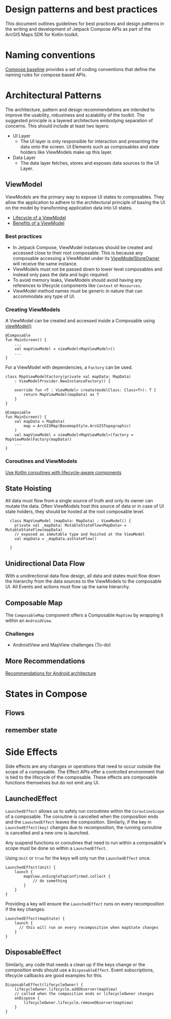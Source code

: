 # Design patterns and best practices

This document outlines guidelines for best practices and design patterns in the writing and development of Jetpack Compose APIs as part of the ArcGIS Maps SDK for Kotlin toolkit.

# Naming conventions

[Compose baseline](https://github.com/androidx/androidx/blob/androidx-main/compose/docs/compose-api-guidelines.md#compose-baseline) provides a set of coding conventions that define the naming rules for compose based APIs. 

# Architectural Patterns

The architecture, pattern and design recommendations are intended to improve the usability, robustness and scalability of the toolkit. The suggested principle is a layered architecture embodying separation of concerns. This should include at least two layers:
- UI Layer
  - The UI layer is only responsible for interaction and presenting the data onto the screen. UI Elements such as composables and state holders like ViewModels make up this layer.
- Data Layer
  - The data layer fetches, stores and exposes data sources to the UI Layer.

## ViewModel

ViewModels are the primary way to expose UI states to composables. They allow the application to adhere to the architectural principle of basing the UI on the model by transforming application data into UI states. 
- [Lifecycle of a ViewModel](https://developer.android.com/topic/libraries/architecture/viewmodel#lifecycle)
- [Benefits of a ViewModel](https://developer.android.com/topic/libraries/architecture/viewmodel#viewmodel-benefits)

### Best practices

- In Jetpack Compose, ViewModel instances should be created and accessed close to their root composable. This is because any composable accessing a ViewModel under its [ViewModelStoreOwner](https://developer.android.com/reference/kotlin/androidx/lifecycle/ViewModelStoreOwner) will receive the same instance.
- ViewModels must not be passed down to lower level composables and instead only pass the data and logic required.
- To avoid memory leaks, ViewModels should avoid having any references to lifecycle components like `Context` or `Resources`.
- ViewModel method names must be generic in nature that can accommodate any type of UI.

### Creating ViewModels

A ViewModel can be created and accessed inside a Composable using [viewModel()](https://developer.android.com/reference/kotlin/androidx/lifecycle/viewmodel/compose/package-summary#viewmodel)

```
@Composable
fun MainScreen() {
    ...
    val mapViewModel = viewModel<MapViewModel>()
    ...
}
```

For a ViewModel with dependencies, a `Factory` can be used.


```
class MapViewModelFactory(private val mapData: MapData) 
    : ViewModelProvider.NewInstanceFactory() {

    override fun <T : ViewModel> create(modelClass: Class<T>): T {
        return MapViewModel(mapData) as T
    }
}
```

```
@Composable
fun MainScreen() {
    val mapData = MapData(
        map = ArcGISMap(BasemapStyle.ArcGISTopographic)
    )
    val mapViewModel = viewModel<MapViewModel>(factory = MapViewModelFactory(mapData))
    ...
}
```

### Coroutines and ViewModels

[Use Kotlin coroutines with lifecycle-aware components](https://developer.android.com/topic/libraries/architecture/coroutines)

## State Hoisting

All data must flow from a single source of truth and only its owner can mutate the data. Often ViewModels host this source of data or in case of UI state holders, they should be hosted at the root composable level.

```
  class MapViewModel (mapData: MapData) : ViewModel() {
    private val _mapData: MutableStateFlow<MapData> = MutableStateFlow(mapData)
    // exposed as immutable type and hoisted at the ViewModel
    val mapData = _mapData.asStateFlow()
 
  }
```

## Unidirectional Data Flow

With a unidirectional data flow design, all data and states must flow down the hierarchy from the data sources to the ViewModels to the composable UI. All Events and actions must flow up the same hierarchy.

## Composable Map

The `ComposableMap` component offers a Composable `MapView` by wrapping it within an `AndroidView`.

### Challenges
- AndroidView and MapView challenges (To-do)

## More Recommendations

[Recommendations for Android architecture](https://developer.android.com/topic/architecture/recommendations)

# States in Compose

## Flows

## remember state

# Side Effects

Side effects are any changes or operations that need to occur outside the scope of a composable. The Effect APIs offer a controlled environment that is tied to the lifecycle of the composable. These effects are composable functions themselves but do not emit any UI.

## LaunchedEffect

`LaunchedEffect` allows us to safely run coroutines within the `CoroutineScope` of a composable. The coroutine is cancelled when the composition ends and the `LaunchedEffect` leaves the composition. Similarly, if the key in `LaunchedEffect(key)` changes due to recomposition, the running coroutine is cancelled and a new one is launched.

Any suspend functions or coroutines that need to run within a composable's scope must be done so within a `LaunchedEffect`.

Using `Unit` or `true` for the keys will only run the `LaunchedEffect` once.

    LaunchedEffect(Unit) {
        launch {
            mapView.onSingleTapConfirmed.collect {
                // do something
            }
        }
    }

Providing a key will ensure the `LaunchedEffect` runs on every recomposition if the key changes.

    LaunchedEffect(mapState) {
        launch {
          // this will run on every recomposition when mapState changes
        }
    }

## DisposableEffect

Similarly, any code that needs a clean up if the keys change or the composition ends should use a `DisposableEffect`. Event subscriptions, lifecycle callbacks are good examples for this.

    DisposableEffect(lifecycleOwner) {
        lifecycleOwner.lifecycle.addObserver(mapView)
        // called when the composition ends or lifecycleOwner changes
        onDispose {
            lifecycleOwner.lifecycle.removeObserver(mapView)
        }
    }

